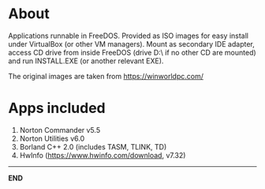 # About

Applications runnable in FreeDOS. 
Provided as ISO images for easy install under VirtualBox (or other VM managers). 
Mount as secondary IDE adapter, access CD drive from inside FreeDOS (drive D:\ if no other CD are mounted) and run INSTALL.EXE (or another relevant EXE).

The original images are taken from https://winworldpc.com/

# Apps included

1. Norton Commander v5.5
2. Norton Utilities v6.0
3. Borland C++ 2.0 (includes TASM, TLINK, TD)
4. HwInfo (https://www.hwinfo.com/download, v7.32)

---
**END**
